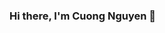 
### Hi there, I'm Cuong Nguyen 👋

<!-- - 🔭 I’m currently working on ... -->
<!-- 🌱 I’m currently learning IT at Hanoi Architectural University (2020 - 2025) -->
<!-- - 👯 I’m looking to collaborate on ... -->
<!-- - 🤔 I’m looking for help with ... -->
<!-- - 💬 Ask me about ...
- 📫 How to reach me: ...
- 😄 Pronouns: ...
- ⚡ Fun fact: ...
- 🏹 -->

